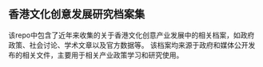 ## 香港文化创意发展研究档案集
该repo中包含了近年来收集的关于香港文化创意产业发展中的相关档案，如政府政策、社会讨论、学术文章以及官方数据等。
该档案均来源于政府和媒体公开发布的相关文件，主要用于相关产业政策学习和研究使用。
